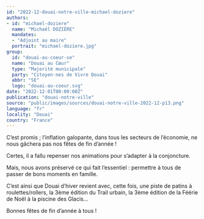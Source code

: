 ```yaml
---
id: "2022-12-douai-notre-ville-michael-doziere"
authors:
- id: "michael-doziere"
  name: "Michaël DOZIÈRE"
  mandates: 
  - "Adjoint au maire"
  portrait: "michael-doziere.jpg"
group:
  id: "douai-au-coeur-se"
  name: "Douai au Cœur"
  type: "Majorité municipale"
  party: "Citoyen·nes de Vivre Douai"
  abbr: "SE"
  logo: "douai-au-coeur.svg"
date: "2022-12-01T00:00:00Z"
publication: "douai-notre-ville"
source: "public/images/sources/douai-notre-ville-2022-12-p13.png"
language: "fr"
locality: "Douai"
country: "France"
---
```


C’est promis ; l’inflation galopante, dans tous les secteurs de l’économie, ne nous gâchera pas nos fêtes de fin d’année !

Certes, il a fallu repenser nos animations pour s’adapter à la conjoncture.

Mais, nous avons préservé ce qui fait l’essentiel : permettre à tous de passer de bons moments en famille.

C’est ainsi que Douai d’hiver revient avec, cette fois, une piste de patins à roulettes/rollers, la 3ème édition du Trail urbain, la 3ème édition de la Féérie de Noël à la piscine des Glacis…

Bonnes fêtes de fin d’année à tous !
